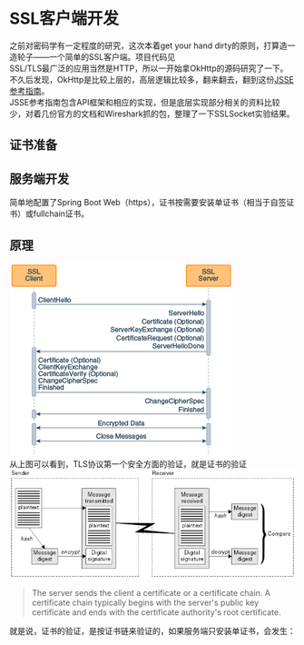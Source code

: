 # SSL客户端开发

之前对密码学有一定程度的研究，这次本着get your hand dirty的原则，打算造一造轮子——一个简单的SSL客户端。项目代码见</br>
SSL/TLS最广泛的应用当然是HTTP，所以一开始拿OkHttp的源码研究了一下。不久后发现，OkHttp是比较上层的，高层逻辑比较多，翻来翻去，翻到这份[JSSE参考指南](https://docs.oracle.com/javase/7/docs/technotes/guides/security/jsse/JSSERefGuide.html)。</br>
JSSE参考指南包含API框架和相应的实现，但是底层实现部分相关的资料比较少，对着几份官方的文档和Wireshark抓的包，整理了一下SSLSocket实验结果。

## 证书准备

## 服务端开发
简单地配置了Spring Boot Web（https），证书按需要安装单证书（相当于自签证书）或fullchain证书。

## 原理
![SSL/TLS握手](https://github.com/lvv9/lvv9.github.io/blob/master/pic/image_2021-12-24_00-19-09.png?raw=true)</br>
从上图可以看到，TLS协议第一个安全方面的验证，就是证书的验证
![证书验证原理](https://github.com/lvv9/lvv9.github.io/blob/master/pic/image_2021-12-24_01-18-29.png?raw=true)
> The server sends the client a certificate or a certificate chain. A certificate chain typically begins with the server's public key certificate and ends with the certificate authority's root certificate.

就是说，证书的验证，是按证书链来验证的，如果服务端只安装单证书，会发生：
